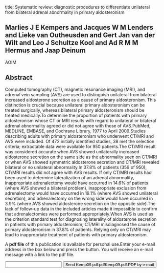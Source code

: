 title: Systematic review: diagnostic procedures to differentiate unilateral from bilateral adrenal abnormality in primary aldosteronism

## Marlies J E Kempers and Jacques W M Lenders and Lieke van Outheusden and Gert Jan van der Wilt and Leo J Schultze Kool and Ad R M M Hermus and Jaap Deinum
AOIM


## Abstract
Computed tomography (CT), magnetic resonance imaging (MRI), and adrenal vein sampling (AVS) are used to distinguish unilateral from bilateral increased aldosterone secretion as a cause of primary aldosteronism. This distinction is crucial because unilateral primary aldosteronism can be treated surgically, whereas bilateral primary aldosteronism should be treated medically.To determine the proportion of patients with primary aldosteronism whose CT or MRI results with regard to unilateral or bilateral adrenal abnormality agreed or did not agree with those of AVS.PubMed, MEDLINE, EMBASE, and Cochrane Library, 1977 to April 2009.Studies describing adults with primary aldosteronism who underwent CT/MRI and AVS were included. Of 472 initially identified studies, 38 met the selection criteria; extractable data were available for 950 patients.The CT/MRI result was considered accurate when AVS showed unilaterally increased aldosterone secretion on the same side as the abnormality seen on CT/MRI or when AVS showed symmetric aldosterone secretion and CT/MRI revealed bilateral or no unilateral abnormality.In 37.8% of patients (359 of 950), CT/MRI results did not agree with AVS results. If only CT/MRI results had been used to determine lateralization of an adrenal abnormality, inappropriate adrenalectomy would have occurred in 14.6% of patients (where AVS showed a bilateral problem), inappropriate exclusion from adrenalectomy would have occurred in 19.1% (where AVS showed unilateral secretion), and adrenalectomy on the wrong side would have occurred in 3.9% (where AVS showed aldosterone secretion on the opposite side).The lack of follow-up data in the included articles made it impossible to confirm that adrenalectomies were performed appropriately.When AVS is used as the criterion standard test for diagnosing laterality of aldosterone secretion in patients with primary aldosteronism, CT/MRI misdiagnosed the cause of primary aldosteronism in 37.8% of patients. Relying only on CT/MRI may lead to inappropriate treatment of patients with primary aldosteronism.

A <b>pdf file</b> of this publication is available for personal use.Enter your e-mail address in the box below and press the button. You will receive an e-mail message with a link to the pdf file.
<form action="sender.php">  <input type="text" name="email">  <input type="submit" value="Send Kemp09.pdf:pdfKemp09.pdf:PDF by e-mail"></form>